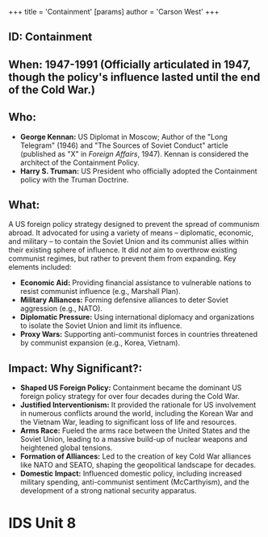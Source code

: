 +++
 title = 'Containment'
[params]
	author = 'Carson West'
+++
## ID: Containment 
## When: 1947-1991 (Officially articulated in 1947, though the policy's influence lasted until the end of the Cold War.)

## Who:
* **George Kennan:** US Diplomat in Moscow; Author of the "Long Telegram" (1946) and "The Sources of Soviet Conduct" article (published as "X" in *Foreign Affairs*, 1947).  Kennan is considered the architect of the Containment Policy.
* **Harry S. Truman:** US President who officially adopted the Containment policy with the Truman Doctrine.

## What:
A US foreign policy strategy designed to prevent the spread of communism abroad. It advocated for using a variety of means – diplomatic, economic, and military – to contain the Soviet Union and its communist allies within their existing sphere of influence. It did *not* aim to overthrow existing communist regimes, but rather to prevent them from expanding. Key elements included:
* **Economic Aid:** Providing financial assistance to vulnerable nations to resist communist influence (e.g., Marshall Plan).
* **Military Alliances:** Forming defensive alliances to deter Soviet aggression (e.g., NATO).
* **Diplomatic Pressure:**  Using international diplomacy and organizations to isolate the Soviet Union and limit its influence.
* **Proxy Wars:** Supporting anti-communist forces in countries threatened by communist expansion (e.g., Korea, Vietnam).

## Impact: Why Significant?:
* **Shaped US Foreign Policy:** Containment became the dominant US foreign policy strategy for over four decades during the Cold War.
* **Justified Interventionism:**  It provided the rationale for US involvement in numerous conflicts around the world, including the Korean War and the Vietnam War, leading to significant loss of life and resources.
* **Arms Race:** Fueled the arms race between the United States and the Soviet Union, leading to a massive build-up of nuclear weapons and heightened global tensions.
* **Formation of Alliances:** Led to the creation of key Cold War alliances like NATO and SEATO, shaping the geopolitical landscape for decades.
* **Domestic Impact:**  Influenced domestic policy, including increased military spending, anti-communist sentiment (McCarthyism), and the development of a strong national security apparatus.

# IDS Unit 8